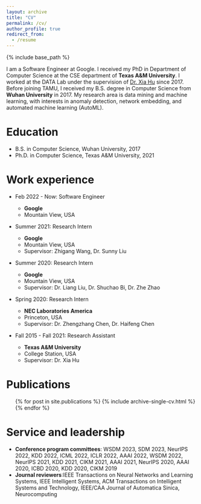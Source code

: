 ```yaml
---
layout: archive
title: "CV"
permalink: /cv/
author_profile: true
redirect_from:
  - /resume
---
```


{% include base_path %}


I am a Software Engineer at Google. I received my PhD in Department of Computer Science at the CSE department of **Texas A&M University**. I worked at the DATA Lab under the supervision of [Dr. Xia Hu](https://cs.rice.edu/~xh37/index.html) since 2017. Before joining TAMU, I received my B.S. degree in Computer Science from **Wuhan University** in 2017. My research area is data mining and machine learning, with interests in anomaly detection, network embedding, and automated machine learning (AutoML).


Education
======
* B.S. in Computer Science, Wuhan University, 2017
* Ph.D. in Computer Science, Texas A&M University, 2021 

Work experience
======

* Feb 2022 - Now: Software Engineer
  * **Google**
  * Mountain View, USA

* Summer 2021: Research Intern
  * **Google**
  * Mountain View, USA
  * Supervisor: Zhigang Wang, Dr. Sunny Liu

* Summer 2020: Research Intern
  * **Google**
  * Mountain View, USA
  * Supervisor: Dr. Liang Liu, Dr. Shuchao Bi, Dr. Zhe Zhao 
  
* Spring 2020: Research Intern
  * **NEC Laboratories America**
  * Princeton, USA
  * Supervisor: Dr. Zhengzhang Chen, Dr. Haifeng Chen 

* Fall 2015 - Fall 2021: Research Assistant
  * **Texas A&M University**
  * College Station, USA
  * Supervisor: Dr. Xia Hu

Publications
======
  <ul>{% for post in site.publications %}
    {% include archive-single-cv.html %}
  {% endfor %}</ul>
  
  
Service and leadership
======
* **Conference program committees**: WSDM 2023, SDM 2023, NeurIPS 2022, KDD 2022, ICML 2022, ICLR 2022, AAAI 2022, WSDM 2022, NeurIPS 2021, KDD 2021, CIKM 2021, AAAI 2021, NeurIPS 2020, AAAI 2020, ICBD 2020, KDD 2020, CIKM 2019
* **Journal reviewers**:IEEE Transactions on Neural Networks and Learning Systems, IEEE Intelligent Systems, ACM Transactions on Intelligent Systems and Technology, IEEE/CAA Journal of Automatica Sinica, Neurocomputing

